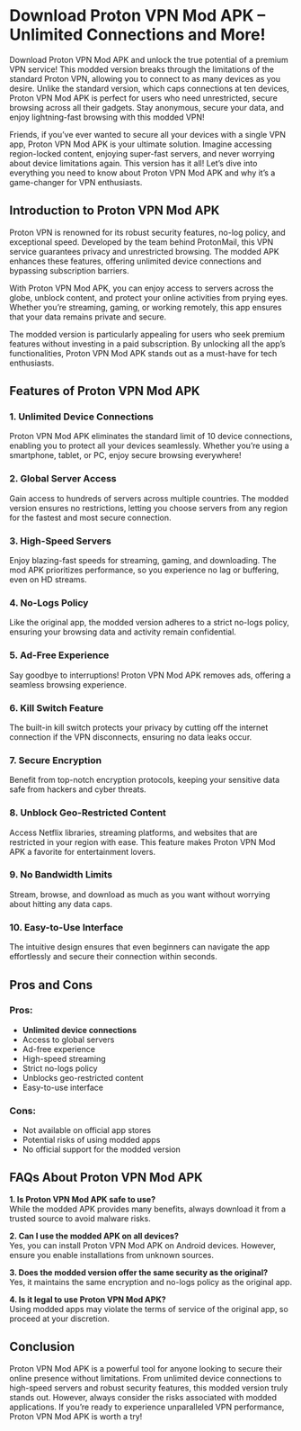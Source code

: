 <!-- Google tag (gtag.js) -->
<script async src="https://www.googletagmanager.com/gtag/js?id=G-4RDZPTJEDH"></script>
<script>
  window.dataLayer = window.dataLayer || [];
  function gtag(){dataLayer.push(arguments);}
  gtag('js', new Date());

  gtag('config', 'G-4RDZPTJEDH');
</script>
# Download Proton VPN Mod APK – Unlimited Connections and More!

Download Proton VPN Mod APK and unlock the true potential of a premium VPN service! This modded version breaks through the limitations of the standard Proton VPN, allowing you to connect to as many devices as you desire. Unlike the standard version, which caps connections at ten devices, Proton VPN Mod APK is perfect for users who need unrestricted, secure browsing across all their gadgets. Stay anonymous, secure your data, and enjoy lightning-fast browsing with this modded VPN!

Friends, if you’ve ever wanted to secure all your devices with a single VPN app, Proton VPN Mod APK is your ultimate solution. Imagine accessing region-locked content, enjoying super-fast servers, and never worrying about device limitations again. This version has it all! Let’s dive into everything you need to know about Proton VPN Mod APK and why it’s a game-changer for VPN enthusiasts.

## Introduction to Proton VPN Mod APK

Proton VPN is renowned for its robust security features, no-log policy, and exceptional speed. Developed by the team behind ProtonMail, this VPN service guarantees privacy and unrestricted browsing. The modded APK enhances these features, offering unlimited device connections and bypassing subscription barriers.

With Proton VPN Mod APK, you can enjoy access to servers across the globe, unblock content, and protect your online activities from prying eyes. Whether you’re streaming, gaming, or working remotely, this app ensures that your data remains private and secure.

The modded version is particularly appealing for users who seek premium features without investing in a paid subscription. By unlocking all the app’s functionalities, Proton VPN Mod APK stands out as a must-have for tech enthusiasts.

## Features of Proton VPN Mod APK

### 1. **Unlimited Device Connections**
Proton VPN Mod APK eliminates the standard limit of 10 device connections, enabling you to protect all your devices seamlessly. Whether you’re using a smartphone, tablet, or PC, enjoy secure browsing everywhere!

### 2. **Global Server Access**
Gain access to hundreds of servers across multiple countries. The modded version ensures no restrictions, letting you choose servers from any region for the fastest and most secure connection.

### 3. **High-Speed Servers**
Enjoy blazing-fast speeds for streaming, gaming, and downloading. The mod APK prioritizes performance, so you experience no lag or buffering, even on HD streams.

### 4. **No-Logs Policy**
Like the original app, the modded version adheres to a strict no-logs policy, ensuring your browsing data and activity remain confidential.

### 5. **Ad-Free Experience**
Say goodbye to interruptions! Proton VPN Mod APK removes ads, offering a seamless browsing experience.

### 6. **Kill Switch Feature**
The built-in kill switch protects your privacy by cutting off the internet connection if the VPN disconnects, ensuring no data leaks occur.

### 7. **Secure Encryption**
Benefit from top-notch encryption protocols, keeping your sensitive data safe from hackers and cyber threats.

### 8. **Unblock Geo-Restricted Content**
Access Netflix libraries, streaming platforms, and websites that are restricted in your region with ease. This feature makes Proton VPN Mod APK a favorite for entertainment lovers.

### 9. **No Bandwidth Limits**
Stream, browse, and download as much as you want without worrying about hitting any data caps.

### 10. **Easy-to-Use Interface**
The intuitive design ensures that even beginners can navigate the app effortlessly and secure their connection within seconds.

## Pros and Cons

### Pros:
- **Unlimited device connections**
- Access to global servers
- Ad-free experience
- High-speed streaming
- Strict no-logs policy
- Unblocks geo-restricted content
- Easy-to-use interface

### Cons:
- Not available on official app stores
- Potential risks of using modded apps
- No official support for the modded version

## FAQs About Proton VPN Mod APK

**1. Is Proton VPN Mod APK safe to use?**  
While the modded APK provides many benefits, always download it from a trusted source to avoid malware risks.

**2. Can I use the modded APK on all devices?**  
Yes, you can install Proton VPN Mod APK on Android devices. However, ensure you enable installations from unknown sources.

**3. Does the modded version offer the same security as the original?**  
Yes, it maintains the same encryption and no-logs policy as the original app.

**4. Is it legal to use Proton VPN Mod APK?**  
Using modded apps may violate the terms of service of the original app, so proceed at your discretion.

## Conclusion

Proton VPN Mod APK is a powerful tool for anyone looking to secure their online presence without limitations. From unlimited device connections to high-speed servers and robust security features, this modded version truly stands out. However, always consider the risks associated with modded applications. If you’re ready to experience unparalleled VPN performance, Proton VPN Mod APK is worth a try!
